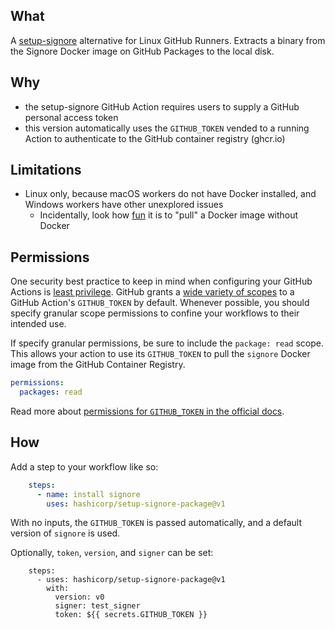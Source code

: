 ## What

A [setup-signore](https://github.com/hashicorp/setup-signore) alternative for Linux GitHub Runners.
Extracts a binary from the Signore Docker image on GitHub Packages to the local disk.

## Why

- the setup-signore GitHub Action requires users to supply a GitHub personal access token
- this version automatically uses the `GITHUB_TOKEN` vended to a running Action to authenticate to the GitHub container registry (ghcr.io)

## Limitations

- Linux only, because macOS workers do not have Docker installed, and Windows workers have other unexplored issues
  - Incidentally, look how [fun](https://github.com/moby/moby/blob/master/contrib/download-frozen-image-v2.sh) it is to "pull" a Docker image without Docker

## Permissions

One security best practice to keep in mind when configuring your GitHub Actions is [least privilege](https://csrc.nist.gov/glossary/term/least_privilege). GitHub grants a [wide variety of scopes](https://docs.github.com/en/actions/security-guides/automatic-token-authentication#permissions-for-the-github_token) to a GitHub Action's `GITHUB_TOKEN` by default. Whenever possible, you should specify granular scope permissions to confine your workflows to their intended use.

If specify granular permissions, be sure to include the `package: read` scope. This allows your action to use its `GITHUB_TOKEN` to pull the `signore` Docker image from the GitHub Container Registry.

```yaml
permissions:
  packages: read
```

Read more about [permissions for `GITHUB_TOKEN` in the official docs](https://docs.github.com/en/actions/security-guides/automatic-token-authentication#permissions-for-the-github_token).

## How

Add a step to your workflow like so:

```yaml
    steps:
      - name: install signore
        uses: hashicorp/setup-signore-package@v1
```

With no inputs, the `GITHUB_TOKEN` is passed automatically, and a default version of `signore` is used.

Optionally, `token`, `version`, and `signer` can be set:

```
    steps:
      - uses: hashicorp/setup-signore-package@v1
        with:
          version: v0
          signer: test_signer
          token: ${{ secrets.GITHUB_TOKEN }}
```

